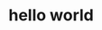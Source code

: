 <html>
  <!--한글주석-->
  <head>
    <meta name="generator" content="Jekyll v3.9.0" />
    <meta charset="utf-8">
    <h1>hello world</h1>
  </head>
</html>
